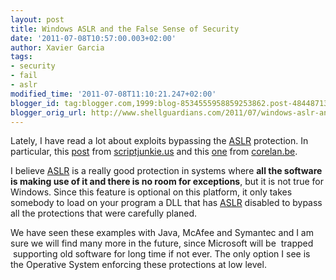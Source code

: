 ```yaml
---
layout: post
title: Windows ASLR and the False Sense of Security
date: '2011-07-08T10:57:00.003+02:00'
author: Xavier Garcia
tags:
- security
- fail
- aslr
modified_time: '2011-07-08T11:10:21.247+02:00'
blogger_id: tag:blogger.com,1999:blog-8534555958859253862.post-4844871334887093168
blogger_orig_url: http://www.shellguardians.com/2011/07/windows-aslr-and-false-sense-of.html
---
```

Lately, I have read a lot about exploits bypassing the [ASLR](http://en.wikipedia.org/wiki/Address_space_layout_randomization) protection. In particular, this [post](http://www.scriptjunkie.us/2011/06/bypassing-dep-aslr-in-browser-exploits-with-mcafee-symantec/) from [scriptjunkie.us](http://www.scriptjunkie.us/) and this [one](https://www.corelan.be/index.php/2011/07/03/universal-depaslr-bypass-with-msvcr71-dll-and-mona-py) from [corelan.be](https://www.corelan.be/).

I believe [ASLR](http://en.wikipedia.org/wiki/Address_space_layout_randomization) is a really good protection in systems where **all the software is making use of it and there is no room for exceptions**, but it is not true for Windows. Since this feature is optional on this platform, it only takes somebody to load on your program a DLL that has [ASLR](http://en.wikipedia.org/wiki/Address_space_layout_randomization) disabled to bypass all the protections that were carefully planed.

We have seen these examples with Java, McAfee and Symantec and I am sure we will find many more in the future, since Microsoft will be  trapped  supporting old software for long time if not ever. The only option I see is the Operative System enforcing these protections at low level.
